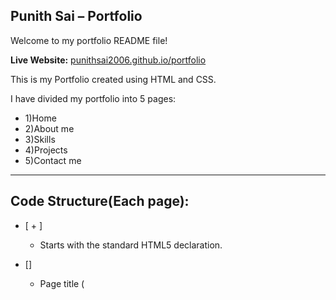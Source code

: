 ## Punith Sai – Portfolio

Welcome to my portfolio README file!  

**Live Website:** [punithsai2006.github.io/portfolio](https://punithsai2006.github.io/portfolio/)

This is my Portfolio created using HTML and CSS.

I have divided my portfolio into 5 pages:

-  1)Home
-  2)About me
-  3)Skills
-  4)Projects
-  5)Contact me

---

## Code Structure(Each page):
-  [<!DOCTYPE html> + <html>]
	-  Starts with the standard HTML5 declaration.

-  [<head>]
	-  Page title (<title>)
	-  Internal styling (<style>)

-  [<body>]
	-  Contains all the main content, split into:
		-  <header> – Top navigation and site title
		-  <main> – Main content of each page
		-  <footer> – Contact info and social links

---

##  Home(index.html)

-  Navigation links to About Me, Skills, Projects and Contact me.
-  Displayed my photo along with a short introduction.
-  Resume available for download/viewing.
-  Social media and coding platform links:
	-  GitHub
	-  LinkedIn
	-  Instagram
	-  Hacker Rank

---

##  About me(about.html)

-  Navigation links to Home, Skills, Projects and Contact me pages.
-  A brief personal bio and educational background.
-  Social media and platform handles repeated for easy access.

---

##  Skills(skill.html)

-  Navigation links to Home, About me, Projects and Contact me pages.
-  Highlighted technical skills and tools I work with:
-  Programming Languages:
	-  Python
	-  Java
	-  C (Basics)
-  Web Development:
	-  HTML
	-  CSS
	-  JavaScript
-  Tools & Technologies:
	-  Git & GitHub
	-  VS Code
-  Social media and platform handles repeated for easy access.

---

##  Projects(project.html)

-  Navigation links to Home, About Me, Skills, and Contact me.
-  Showcased two completed projects and one ongoing project.
-  I had done two projects one is using python and another is using HTML, CSS and JS. Currently working on my third project using Java.
-  Project 1 – Number Guessing Game (Python):
	-  A terminal-based game written in Python.
		-  In this I have given an other page which consists of the rules of this game and a button to play game(Which redirects to the Google Colab).

-  Project 2 – Simple Calculator (HTML, CSS, JS):
	-  A functional calculator built with frontend technologies.
		-  A separate page includes two buttons: 
			-  1)Calculator(opens the calculator).
			-  2)Code(redirects to the GitHub repo).
-  Social media and platform handles repeated for easy access.

---

##  Contact me(contact.html)

-  Navigation links to Home, About Me, Skills, and Projects.
-  Contact details:
	-  Phone number
	-  Email address
-  A contact form for potential clients or employers to reach out.
-  Social media and platform handles repeated for easy access.


---

##  Styling

-  I have used internal styling for the quick adjustments for every page even there are similar codes in every page for my convince as I am beginner to the html and css.

---  

##  Features

-  Smooth scrolling and responsive layout
-  Project showcase section
-  Mobile and tablet-friendly design
-  Contact form with direct email link
-  GitHub Pages hosting

---

##  Built With

- **HTML**
- **CSS**
- **JavaScript**
- **GitHub Pages** for hosting

---

## Folder Structure

-  index.html
-  about.html
-  skill.html
-  project.html
-  contact.html
-  assets          #Images, icons, and screenshots  
-  README.md       # You’re reading it 

---

## Note

-  I kept my full efforts while doing this project, I have learnt many new properties and attributes in Html and css which are very useful in the future web developing activities.
-  I’m planning to improve it over time by adding better responsiveness, semantic HTML, and cleaner separation of structure and styling.

---
